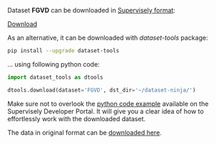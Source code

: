 Dataset **FGVD** can be downloaded in [Supervisely format](https://developer.supervisely.com/api-references/supervisely-annotation-json-format):

 [Download](https://assets.supervisely.com/remote/eyJsaW5rIjogImZzOi8vYXNzZXRzLzM1MjFfRkdWRC9mZ3ZkLURhdGFzZXROaW5qYS50YXIiLCAic2lnIjogIjFXYXpEMHF2MjcyZloxQWxnWjltZnRjQU1QK0ViOTh0cGtqb3BCNGw5UW89In0=)

As an alternative, it can be downloaded with *dataset-tools* package:
``` bash
pip install --upgrade dataset-tools
```

... using following python code:
``` python
import dataset_tools as dtools

dtools.download(dataset='FGVD', dst_dir='~/dataset-ninja/')
```
Make sure not to overlook the [python code example](https://developer.supervisely.com/getting-started/python-sdk-tutorials/iterate-over-a-local-project) available on the Supervisely Developer Portal. It will give you a clear idea of how to effortlessly work with the downloaded dataset.

The data in original format can be [downloaded here](https://zenodo.org/records/7488960/files/IDD_FGVD.tar.gz?download=1).